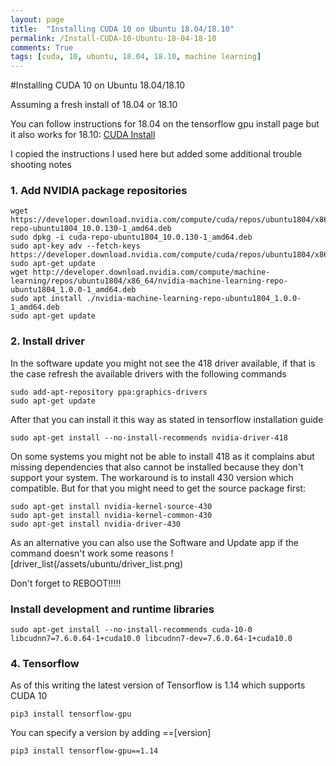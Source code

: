 ```yaml
---
layout: page
title:  "Installing CUDA 10 on Ubuntu 18.04/18.10"
permalink: /Install-CUDA-10-Ubuntu-18-04-18-10
comments: True
tags: [cuda, 10, ubuntu, 18.04, 18.10, machine learning]
---
```


#Installing CUDA 10 on Ubuntu 18.04/18.10

Assuming a fresh install of 18.04 or 18.10

You can follow instructions for 18.04 on the tensorflow gpu install page but it also works for 18.10:
[CUDA Install](https://www.tensorflow.org/install/gpu)

I copied the instructions I used here but added some additional trouble shooting notes


### 1. Add NVIDIA package repositories

```
wget https://developer.download.nvidia.com/compute/cuda/repos/ubuntu1804/x86_64/cuda-repo-ubuntu1804_10.0.130-1_amd64.deb
sudo dpkg -i cuda-repo-ubuntu1804_10.0.130-1_amd64.deb
sudo apt-key adv --fetch-keys https://developer.download.nvidia.com/compute/cuda/repos/ubuntu1804/x86_64/7fa2af80.pub
sudo apt-get update
wget http://developer.download.nvidia.com/compute/machine-learning/repos/ubuntu1804/x86_64/nvidia-machine-learning-repo-ubuntu1804_1.0.0-1_amd64.deb
sudo apt install ./nvidia-machine-learning-repo-ubuntu1804_1.0.0-1_amd64.deb
sudo apt-get update
```


### 2. Install driver
In the software update you might not see the 418 driver available, if that is the case refresh the available drivers with the following commands
```
sudo add-apt-repository ppa:graphics-drivers
sudo apt-get update
```

After that you can install it this way as stated in tensorflow installation guide
```
sudo apt-get install --no-install-recommends nvidia-driver-418
```

On some systems you might not be able to install 418 as it complains abut missing dependencies that also cannot be installed because they don't support your system. The workaround is to install 430 version which compatible. But for that you might need to get the source package first:

```
sudo apt-get install nvidia-kernel-source-430
sudo apt-get install nvidia-kernel-common-430
sudo apt-get install nvidia-driver-430
```

As an alternative you can also use the Software and Update app if the command doesn't work some reasons
![driver_list(/assets/ubuntu/driver_list.png)


Don't forget to REBOOT!!!!!


### Install development and runtime libraries
```
sudo apt-get install --no-install-recommends cuda-10-0 libcudnn7=7.6.0.64-1+cuda10.0 libcudnn7-dev=7.6.0.64-1+cuda10.0
```

### 4. Tensorflow

As of this writing the latest version of Tensorflow is 1.14 which supports CUDA 10

```
pip3 install tensorflow-gpu
```

You can specify a version by adding ==[version]
```
pip3 install tensorflow-gpu==1.14
```


